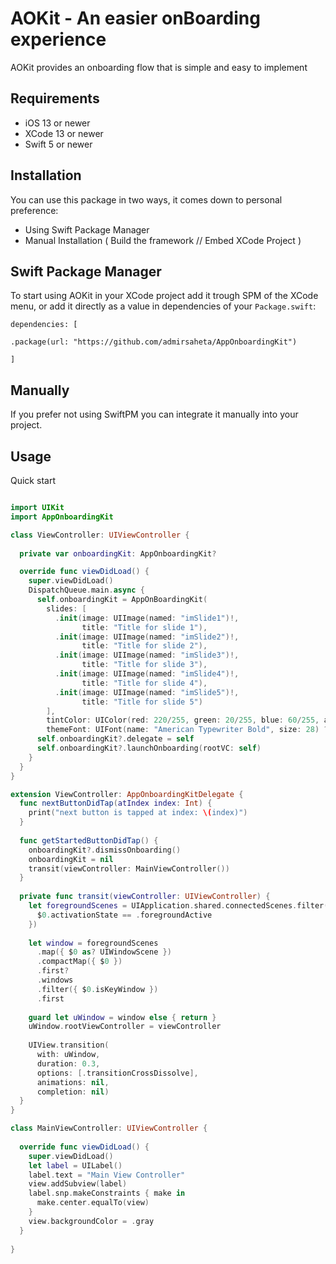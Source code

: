 # AOKit - An easier onBoarding experience

AOKit provides an onboarding flow that is simple and easy to implement

## Requirements

* iOS 13 or newer
* XCode 13 or newer
* Swift 5 or newer

## Installation

You can use this package in two ways, it comes down to personal preference:

* Using Swift Package Manager
* Manual Installation ( Build the framework // Embed XCode Project )

## Swift Package Manager

To start using AOKit in your XCode project add it trough SPM of the XCode menu, or add it directly as a value in dependencies of your ```Package.swift```:

```
dependencies: [

.package(url: "https://github.com/admirsaheta/AppOnboardingKit")

]

```

## Manually

If you prefer not using SwiftPM you can integrate it manually into your project.


## Usage

Quick start

```swift

import UIKit
import AppOnboardingKit

class ViewController: UIViewController {
  
  private var onboardingKit: AppOnboardingKit?

  override func viewDidLoad() {
    super.viewDidLoad()
    DispatchQueue.main.async {
      self.onboardingKit = AppOnBoardingKit(
        slides: [
          .init(image: UIImage(named: "imSlide1")!,
                title: "Title for slide 1"),
          .init(image: UIImage(named: "imSlide2")!,
                title: "Title for slide 2"),
          .init(image: UIImage(named: "imSlide3")!,
                title: "Title for slide 3"),
          .init(image: UIImage(named: "imSlide4")!,
                title: "Title for slide 4"),
          .init(image: UIImage(named: "imSlide5")!,
                title: "Title for slide 5")
        ],
        tintColor: UIColor(red: 220/255, green: 20/255, blue: 60/255, alpha: 1.0),
        themeFont: UIFont(name: "American Typewriter Bold", size: 28) ?? .systemFont(ofSize: 28, weight: .bold))
      self.onboardingKit?.delegate = self
      self.onboardingKit?.launchOnboarding(rootVC: self)
    }
  }
}

extension ViewController: AppOnboardingKitDelegate {
  func nextButtonDidTap(atIndex index: Int) {
    print("next button is tapped at index: \(index)")
  }
  
  func getStartedButtonDidTap() {
    onboardingKit?.dismissOnboarding()
    onboardingKit = nil
    transit(viewController: MainViewController())
  }
  
  private func transit(viewController: UIViewController) {
    let foregroundScenes = UIApplication.shared.connectedScenes.filter({
      $0.activationState == .foregroundActive
    })
    
    let window = foregroundScenes
      .map({ $0 as? UIWindowScene })
      .compactMap({ $0 })
      .first?
      .windows
      .filter({ $0.isKeyWindow })
      .first
    
    guard let uWindow = window else { return }
    uWindow.rootViewController = viewController
    
    UIView.transition(
      with: uWindow,
      duration: 0.3,
      options: [.transitionCrossDissolve],
      animations: nil,
      completion: nil)
  }
}

class MainViewController: UIViewController {
  
  override func viewDidLoad() {
    super.viewDidLoad()
    let label = UILabel()
    label.text = "Main View Controller"
    view.addSubview(label)
    label.snp.makeConstraints { make in
      make.center.equalTo(view)
    }
    view.backgroundColor = .gray
  }
  
}


```





